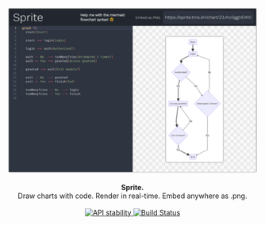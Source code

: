 <div align="center">
  <img width="600px" src="assets/screenshot.png" />
</div>

<br />

<div align="center">
  <strong>Sprite.</strong><br/>Draw charts with code. Render in real-time. Embed anywhere as .png.
</div>

<br />

<div align="center">
  <!-- Stability -->
  <a href="https://nodejs.org/api/documentation.html#documentation_stability_index">
    <img src="https://img.shields.io/badge/stability-experimental-orange.svg?style=flat-square"
      alt="API stability" />
  </a>
  <!-- Build Status -->
  <a href="https://travis-ci.org/TimoSta/kartograf">
    <img src="https://img.shields.io/travis/TimoSta/sprite/master.svg?style=flat-square"
      alt="Build Status" />
  </a>
</div>
